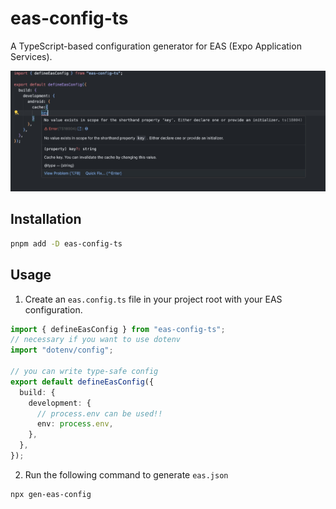 # eas-config-ts

A TypeScript-based configuration generator for EAS (Expo Application Services).

![alt text](image.png)

## Installation

```bash
pnpm add -D eas-config-ts
```

## Usage

1. Create an `eas.config.ts` file in your project root with your EAS configuration.

```typescript
import { defineEasConfig } from "eas-config-ts";
// necessary if you want to use dotenv
import "dotenv/config";

// you can write type-safe config
export default defineEasConfig({
  build: {
    development: {
      // process.env can be used!!
      env: process.env,
    },
  },
});
```

2. Run the following command to generate `eas.json`

```bash
npx gen-eas-config
```
